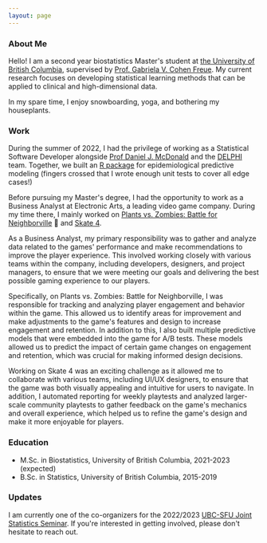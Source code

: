 ```yaml
---
layout: page
---
```


### About Me
Hello! I am a second year biostatistics Master's student at [the University of
British Columbia](https://www.stat.ubc.ca/), supervised by [Prof. 
Gabriela V. Cohen Freue](https://www.stat.ubc.ca/users/gabriela-v-cohen-freue). 
My current research focuses on developing statistical learning methods that can be applied to clinical and 
high-dimensional data. 

In my spare time, I enjoy snowboarding, yoga, and bothering my houseplants. 

### Work

During the summer of 2022, I had the privilege of working as a Statistical Software Developer alongside [Prof Daniel J. McDonald](https://www.stat.ubc.ca/users/daniel-j-mcdonald) and the [DELPHI](https://delphi.cmu.edu/) team. Together, we built an [R package](https://cmu-delphi.github.io/epipredict/index.html) for epidemiological predictive modeling (fingers crossed that I wrote enough unit tests to cover all edge cases!)

Before pursuing my Master's degree, I had the opportunity to work as a Business Analyst at Electronic Arts, a leading video game company. During my time there, I mainly worked on [Plants vs. Zombies: Battle for Neighborville](https://www.ea.com/games/plants-vs-zombies/plants-vs-zombies-battle-for-neighborville) :sunflower:
and [Skate 4](https://www.ea.com/games/skate).

As a Business Analyst, my primary responsibility was to gather and analyze data related to the games' performance and make recommendations to improve the player experience. This involved working closely with various teams within the company, including developers, designers, and project managers, to ensure that we were meeting our goals and delivering the best possible gaming experience to our players. 

Specifically, on Plants vs. Zombies: Battle for Neighborville, I was responsible for tracking and analyzing player engagement and behavior within the game. This allowed us to identify areas for improvement and make adjustments to the game's features and design to increase engagement and retention. In addition to this, I also built multiple predictive models that were embedded into the game for A/B tests. These models allowed us to predict the impact of certain game changes on engagement and retention, which was crucial for making informed design decisions.

Working on Skate 4 was an exciting challenge as it allowed me to collaborate with various teams, including UI/UX designers, to ensure that the game was both visually appealing and intuitive for users to navigate. In addition, I automated reporting for weekly playtests and analyzed larger-scale community playtests to gather feedback on the game's mechanics and overall experience, which helped us to refine the game's design and make it more enjoyable for players.

### Education
* M.Sc. in Biostatistics, University of British Columbia, 2021-2023 (expected)
* B.Sc. in Statistics, University of British Columbia, 2015-2019

### Updates

I am currently one of the co-organizers for the 2022/2023 
[UBC-SFU Joint Statistics Seminar](https://ubc-stat-grad.github.io/ubc-sfu). 
If you're interested in getting involved, please don't hesitate to reach out.
